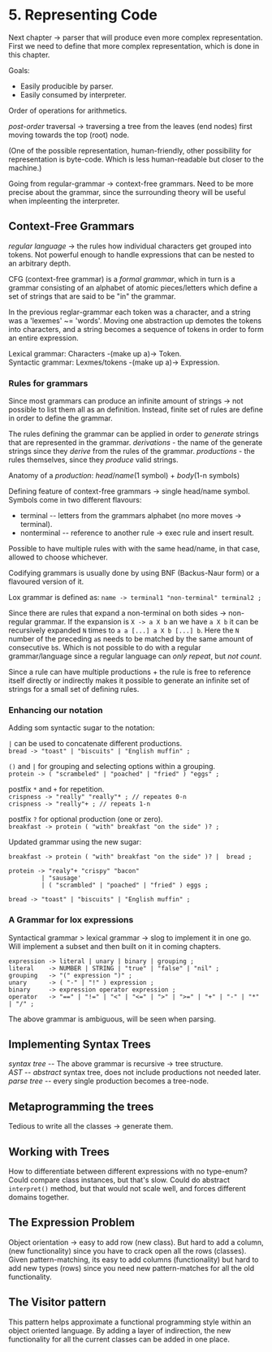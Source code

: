 # 5. Representing Code

Next chapter -> parser that will produce even more complex representation.
First we need to define that more complex representation, which is done in this
chapter.

Goals:
* Easily producible by parser.
* Easily consumed by interpreter.

Order of operations for arithmetics.

_post-order_ traversal -> traversing a tree from the leaves (end nodes) first
moving towards the top (root) node.

(One of the possible representation, human-friendly, other possibility for
representation is byte-code. Which is less human-readable but closer to the
machine.)

Going from regular-grammar -> context-free grammars. Need to be more precise
about the grammar, since the surrounding theory will be useful when impleenting
the interpreter.


## Context-Free Grammars

_regular language_ -> the rules how individual characters get grouped into
tokens. Not powerful enough to handle expressions that can be nested to an
arbitrary depth.

CFG (context-free grammar) is a _formal grammar_, which in turn is a grammar
consisting of an alphabet of atomic pieces/letters which define a set of strings
that are said to be "in" the grammar.

In the previous reglar-grammar each token was a character, and a string was a
'lexemes' ~= 'words'. Moving one abstraction up demotes the tokens into
characters, and a string becomes a sequence of tokens in order to form an entire
expression.

Lexical grammar: Characters -(make up a)-> Token.  
Syntactic grammar: Lexmes/tokens -(make up a)-> Expression.


### Rules for grammars

Since most grammars can produce an infinite amount of strings -> not possible to
list them all as an definition. Instead, finite set of rules are define in order
to define the grammar.

The rules defining the grammar can be applied in order to _generate_ strings
that are represented in the grammar. _derivations_ - the name of the generate
strings since they _derive_ from the rules of the grammar. _productions_ - the
rules themselves, since they _produce_ valid strings.

Anatomy of a _production_: _head_/_name_(1 symbol) + _body_(1-n symbols)  

Defining feature of context-free grammars -> single head/name symbol.
Symbols come in two different flavours:
* terminal -- letters from the grammars alphabet (no more moves -> terminal).
* nonterminal -- reference to another rule -> exec rule and insert result.

Possible to have multiple rules with with the same head/name, in that case,
allowed to choose whichever.

Codifying grammars is usually done by using BNF (Backus-Naur form) or a
flavoured version of it.

Lox grammar is defined as: `name -> terminal1 "non-terminal" terminal2 ;`

Since there are rules that expand a non-terminal on both sides -> non-regular
grammar. If the expansion is `X -> a X b` an we have `a X b` it can be
recursively expanded `N` times to `a a [...] a X b [...] b`. Here the `N`
number of the preceding `a`s needs to be matched by the same amount of
consecutive `b`s. Which is not possible to do with a regular grammar/language
since a regular language can _only repeat_, but _not count_.

Since a rule can have multiple productions + the rule is free to reference
itself directly or indirectly makes it possible to generate an infinite set of
strings for a small set of defining rules.


### Enhancing our notation

Adding som syntactic sugar to the notation:

`|` can be used to concatenate different productions.  
`bread -> "toast" | "biscuits" | "English muffin" ;`

`()` and `|` for grouping and selecting options within a grouping.  
`protein -> ( "scrambeled" | "poached" | "fried" ) "eggs" ;`

postfix `*` and `+` for repetition.  
`crispness -> "really" "really"* ; // repeates 0-n`  
`crispness -> "really"+ ; // repeats 1-n`

postfix `?` for optional production (one or zero).  
`breakfast -> protein ( "with" breakfast "on the side" )? ;`

Updated grammar using the new sugar:
```
breakfast -> protein ( "with" breakfast "on the side" )? |  bread ;

protein -> "realy"+ "crispy" "bacon"
         | "sausage'
         | ( "scrambled" | "poached" | "fried" ) eggs ;

bread -> "toast" | "biscuits" | "English muffin" ;
```

### A Grammar for lox expressions

Syntactical grammar > lexical grammar -> slog to implement it in one go. Will
implement a subset and then built on it in coming chapters.

```
expression -> literal | unary | binary | grouping ;
literal    -> NUMBER | STRING | "true" | "false" | "nil" ;
grouping   -> "(" expression ")" ;
unary      -> ( "-" | "!" ) expression ;
binary     -> expression operator expression ;
operator   -> "==" | "!=" | "<" | "<=" | ">" | ">=" | "+" | "-" | "*" | "/" ;
```

The above grammar is ambiguous, will be seen when parsing. 


## Implementing Syntax Trees

*syntax tree* -- The above grammar is recursive -> tree structure.  
*AST* -- _abstract_ syntax tree, does not include productions not needed later.  
*parse tree*  -- every single production becomes a tree-node.


## Metaprogramming the trees

Tedious to write all the classes -> generate them.


## Working with Trees

How to differentiate between different expressions with no type-enum? Could
compare class instances, but that's slow. Could do abstract `interpret()`
method, but that would not scale well, and forces different domains together.


## The Expression Problem

Object orientation -> easy to add row (new class). But hard to add a column,
(new functionality) since you have to crack open all the rows (classes). Given
pattern-matching, its easy to add columns (functionality) but hard to add new
types (rows) since you need new pattern-matches for all the old functionality.


## The Visitor pattern

This pattern helps approximate a functional programming style within an object
oriented language. By adding a layer of indirection, the new functionality for
all the current classes can be added in one place.
